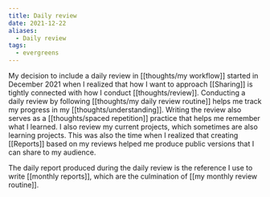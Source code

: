 ```yaml
---
title: Daily review
date: 2021-12-22
aliases:
  - Daily review
tags:
  - evergreens
---
```

My decision to include a daily review in [[thoughts/my workflow]] started in December 2021 when I realized that how I want to approach [[Sharing]] is tightly connected with how I conduct [[thoughts/review]]. Conducting a daily review by following [[thoughts/my daily review routine]] helps me track my progress in my [[thoughts/understanding]]. Writing the review also serves as a [[thoughts/spaced repetition]] practice that helps me remember what I learned. I also review my current projects, which sometimes are also learning projects. This was also the time when I realized that creating [[Reports]] based on my reviews helped me produce public versions that I can share to my audience.

The daily report produced during the daily review is the reference I use to write [[monthly reports]], which are the culmination of [[my monthly review routine]].
